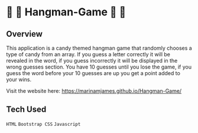 # :candy: :chocolate_bar: Hangman-Game :candy: :chocolate_bar:

## Overview 
This application is a candy themed hangman game that randomly chooses a type of candy from an array. If you guess a letter correctly it will be revealed in the word, if you guess incorrectly it will be displayed in the wrong guesses section. You have 10 guesses until you lose the game, if you guess the word before your 10 guesses are up you get a point added to your wins.

Visit the website here: https://marinamjames.github.io/Hangman-Game/

## Tech Used
`HTML` 
`Bootstrap CSS`
`Javascript`
